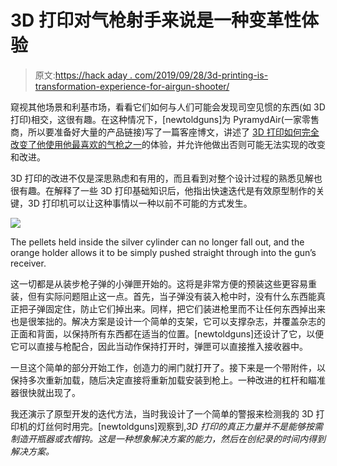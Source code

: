 # 3D 打印对气枪射手来说是一种变革性体验

> 原文:[https://hack aday . com/2019/09/28/3d-printing-is-transformation-experience-for-airgun-shooter/](https://hackaday.com/2019/09/28/3d-printing-is-transformative-experience-for-airgun-shooter/)

窥视其他场景和利基市场，看看它们如何与人们可能会发现司空见惯的东西(如 3D 打印)相交，这很有趣。在这种情况下，[newtoldguns]为 PyramydAir(一家零售商，所以要准备好大量的产品链接)写了一篇客座博文，讲述了 [3D 打印如何完全改变了他使用他最喜欢的气枪之一](https://www.pyramydair.com/blog/2019/09/3d-printing-to-the-rescue/)的体验，并允许他做出否则可能无法实现的改变和改进。

3D 打印的改进不仅是深思熟虑和有用的，而且看到对整个设计过程的熟悉见解也很有趣。在解释了一些 3D 打印基础知识后，他指出快速迭代是有效原型制作的关键，3D 打印机可以让这种事情以一种以前不可能的方式发生。

![](../Images/4acc4a83cff33be1ad359508412576d5.png)

The pellets held inside the silver cylinder can no longer fall out, and the orange holder allows it to be simply pushed straight through into the gun’s receiver.

这一切都是从装步枪子弹的小弹匣开始的。这将是非常方便的预装这些更容易重装，但有实际问题阻止这一点。首先，当子弹没有装入枪中时，没有什么东西能真正把子弹固定住，防止它们掉出来。同样，把它们装进枪里而不让任何东西掉出来也是很笨拙的。解决方案是设计一个简单的支架，它可以支撑杂志，并覆盖杂志的正面和背面，以保持所有东西都在适当的位置。[newtoldguns]还设计了它，以便它可以直接与枪配合，因此当动作保持打开时，弹匣可以直接推入接收器中。

一旦这个简单的部分开始工作，创造力的闸门就打开了。接下来是一个带附件，以保持多次重新加载，随后决定直接将重新加载安装到枪上。一种改进的杠杆和瞄准器很快就出现了。

我还演示了原型开发的迭代方法，当时我设计了一个简单的警报来检测我的 3D 打印机的灯丝何时用完。[newtoldguns]观察到,*3D 打印的真正力量并不是能够按需制造开瓶器或衣帽钩。这是一种想象解决方案的能力，然后在创纪录的时间内得到解决方案。*